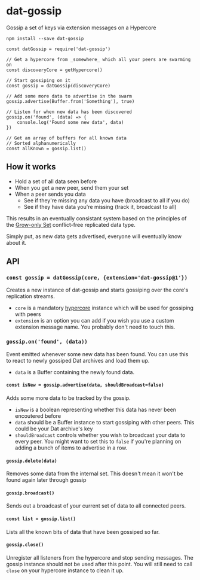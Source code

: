 # dat-gossip
Gossip a set of keys via extension messages on a Hypercore

```shell
npm install --save dat-gossip
```

```example
const datGossip = require('dat-gossip')

// Get a hypercore from _somewhere_ which all your peers are swarming on
const discoveryCore = getHypercore()

// Start gossiping on it
const gossip = datGossip(discoveryCore)

// Add some more data to advertise in the swarm
gossip.advertise(Buffer.from('Something'), true)

// Listen for when new data has been discovered
gossip.on('found', (data) => {
	console.log('Found some new data', data)
})

// Get an array of buffers for all known data
// Sorted alphanumerically
const allKnown = gossip.list()
```

## How it works

- Hold a set of all data seen before
- When you get a new peer, send them your set
- When a peer sends you data
	- See if they're missing any data you have (broadcast to all if you do)
	- See if they have data you're missing (track it, broadcast to all)

This results in an eventually consistant system based on the principles of the [Grow-only Set](https://en.wikipedia.org/wiki/Conflict-free_replicated_data_type#G-Set_(Grow-only_Set)) conflict-free replicated data type.

Simply put, as new data gets advertised, everyone will eventually know about it.

## API

### `const gossip = datGossip(core, {extension='dat-gossip@1'})`

Creates a new instance of dat-gossip and starts gossiping over the core's replication streams.

- `core` is a mandatory [hypercore](https://github.com/mafintosh/hypercore) instance which will be used for gossiping with peers
- `extension` is an option you can add if you wish you use a custom extension message name. You probably don't need to touch this.

### `gossip.on('found', (data))`

Event emitted whenever some new data has been found. You can use this to react to newly gossiped Dat archives and load them up.

- `data` is a Buffer containing the newly found data.

#### `const isNew = gossip.advertise(data, shouldBroadcast=false)`

Adds some more data to be tracked by the gossip.

- `isNew` is a boolean representing whether this data has never been encoutered before
- `data` should be a Buffer instance to start gossiping with other peers. This could be your Dat archive's key
- `shouldBroadcast` controls whether you wish to broadcast your data to every peer. You might want to set this to `false` if you're planning on adding a bunch of items to advertise in a row.

#### `gossip.delete(data)`

Removes some data from the internal set. This doesn't mean it won't be found again later through gossip

#### `gossip.broadcast()`

Sends out a broadcast of your current set of data to all connected peers.

#### `const list = gossip.list()`

Lists all the known bits of data that have been gossiped so far.

#### `gossip.close()`

Unregister all listeners from the hypercore and stop sending messages.
The gossip instance should not be used after this point.
You will still need to call `close` on your hypercore instance to clean it up.
